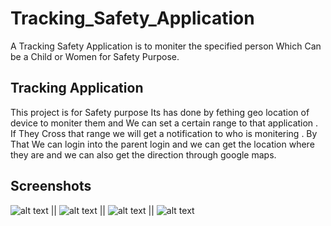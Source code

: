 # Tracking_Safety_Application

A Tracking Safety Application is to moniter the specified person Which Can be a Child or Women for Safety Purpose.

## Tracking Application

This project is for Safety purpose Its has done by fething geo location of device to moniter them and We can set a certain range to that application . If They Cross that range we will get a notification to who is monitering . By That We can login into the parent login and we can get the location where they are and we can also get the direction through google maps.

## Screenshots

![alt text](https://github.com/Barathkrishna14/Traking-Safety-Application/blob/master/SC1.jpg) || ![alt text](https://github.com/Barathkrishna14/Traking-Safety-Application/blob/master/SC2.jpg) ||
![alt text](https://github.com/Barathkrishna14/Traking-Safety-Application/blob/master/SC3.jpg) ||
![alt text](https://github.com/Barathkrishna14/Traking-Safety-Application/blob/master/SC4.jpg)
